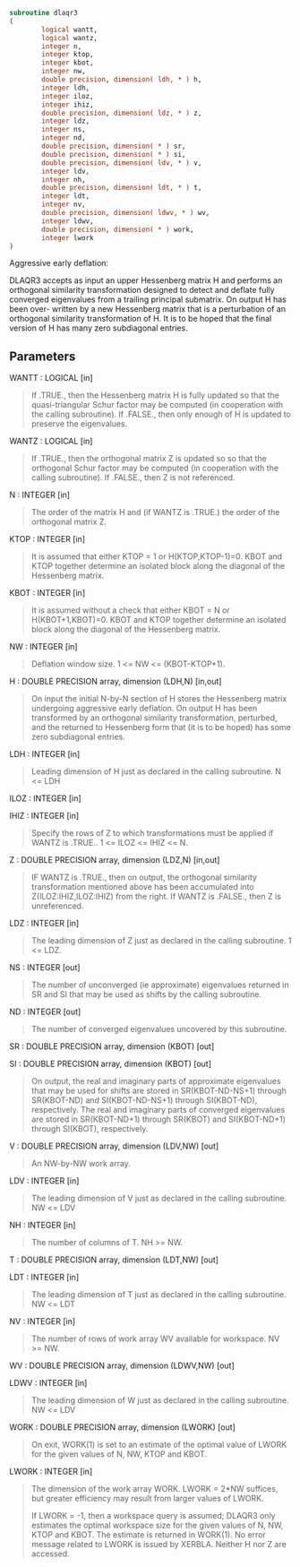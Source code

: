 ```fortran
subroutine dlaqr3
(
        logical wantt,
        logical wantz,
        integer n,
        integer ktop,
        integer kbot,
        integer nw,
        double precision, dimension( ldh, * ) h,
        integer ldh,
        integer iloz,
        integer ihiz,
        double precision, dimension( ldz, * ) z,
        integer ldz,
        integer ns,
        integer nd,
        double precision, dimension( * ) sr,
        double precision, dimension( * ) si,
        double precision, dimension( ldv, * ) v,
        integer ldv,
        integer nh,
        double precision, dimension( ldt, * ) t,
        integer ldt,
        integer nv,
        double precision, dimension( ldwv, * ) wv,
        integer ldwv,
        double precision, dimension( * ) work,
        integer lwork
)
```

Aggressive early deflation:

DLAQR3 accepts as input an upper Hessenberg matrix
H and performs an orthogonal similarity transformation
designed to detect and deflate fully converged eigenvalues from
a trailing principal submatrix.  On output H has been over-
written by a new Hessenberg matrix that is a perturbation of
an orthogonal similarity transformation of H.  It is to be
hoped that the final version of H has many zero subdiagonal
entries.

## Parameters
WANTT : LOGICAL [in]
> If .TRUE., then the Hessenberg matrix H is fully updated
> so that the quasi-triangular Schur factor may be
> computed (in cooperation with the calling subroutine).
> If .FALSE., then only enough of H is updated to preserve
> the eigenvalues.

WANTZ : LOGICAL [in]
> If .TRUE., then the orthogonal matrix Z is updated so
> so that the orthogonal Schur factor may be computed
> (in cooperation with the calling subroutine).
> If .FALSE., then Z is not referenced.

N : INTEGER [in]
> The order of the matrix H and (if WANTZ is .TRUE.) the
> order of the orthogonal matrix Z.

KTOP : INTEGER [in]
> It is assumed that either KTOP = 1 or H(KTOP,KTOP-1)=0.
> KBOT and KTOP together determine an isolated block
> along the diagonal of the Hessenberg matrix.

KBOT : INTEGER [in]
> It is assumed without a check that either
> KBOT = N or H(KBOT+1,KBOT)=0.  KBOT and KTOP together
> determine an isolated block along the diagonal of the
> Hessenberg matrix.

NW : INTEGER [in]
> Deflation window size.  1 <= NW <= (KBOT-KTOP+1).

H : DOUBLE PRECISION array, dimension (LDH,N) [in,out]
> On input the initial N-by-N section of H stores the
> Hessenberg matrix undergoing aggressive early deflation.
> On output H has been transformed by an orthogonal
> similarity transformation, perturbed, and the returned
> to Hessenberg form that (it is to be hoped) has some
> zero subdiagonal entries.

LDH : INTEGER [in]
> Leading dimension of H just as declared in the calling
> subroutine.  N <= LDH

ILOZ : INTEGER [in]

IHIZ : INTEGER [in]
> Specify the rows of Z to which transformations must be
> applied if WANTZ is .TRUE.. 1 <= ILOZ <= IHIZ <= N.

Z : DOUBLE PRECISION array, dimension (LDZ,N) [in,out]
> IF WANTZ is .TRUE., then on output, the orthogonal
> similarity transformation mentioned above has been
> accumulated into Z(ILOZ:IHIZ,ILOZ:IHIZ) from the right.
> If WANTZ is .FALSE., then Z is unreferenced.

LDZ : INTEGER [in]
> The leading dimension of Z just as declared in the
> calling subroutine.  1 <= LDZ.

NS : INTEGER [out]
> The number of unconverged (ie approximate) eigenvalues
> returned in SR and SI that may be used as shifts by the
> calling subroutine.

ND : INTEGER [out]
> The number of converged eigenvalues uncovered by this
> subroutine.

SR : DOUBLE PRECISION array, dimension (KBOT) [out]

SI : DOUBLE PRECISION array, dimension (KBOT) [out]
> On output, the real and imaginary parts of approximate
> eigenvalues that may be used for shifts are stored in
> SR(KBOT-ND-NS+1) through SR(KBOT-ND) and
> SI(KBOT-ND-NS+1) through SI(KBOT-ND), respectively.
> The real and imaginary parts of converged eigenvalues
> are stored in SR(KBOT-ND+1) through SR(KBOT) and
> SI(KBOT-ND+1) through SI(KBOT), respectively.

V : DOUBLE PRECISION array, dimension (LDV,NW) [out]
> An NW-by-NW work array.

LDV : INTEGER [in]
> The leading dimension of V just as declared in the
> calling subroutine.  NW <= LDV

NH : INTEGER [in]
> The number of columns of T.  NH >= NW.

T : DOUBLE PRECISION array, dimension (LDT,NW) [out]

LDT : INTEGER [in]
> The leading dimension of T just as declared in the
> calling subroutine.  NW <= LDT

NV : INTEGER [in]
> The number of rows of work array WV available for
> workspace.  NV >= NW.

WV : DOUBLE PRECISION array, dimension (LDWV,NW) [out]

LDWV : INTEGER [in]
> The leading dimension of W just as declared in the
> calling subroutine.  NW <= LDV

WORK : DOUBLE PRECISION array, dimension (LWORK) [out]
> On exit, WORK(1) is set to an estimate of the optimal value
> of LWORK for the given values of N, NW, KTOP and KBOT.

LWORK : INTEGER [in]
> The dimension of the work array WORK.  LWORK = 2*NW
> suffices, but greater efficiency may result from larger
> values of LWORK.
> 
> If LWORK = -1, then a workspace query is assumed; DLAQR3
> only estimates the optimal workspace size for the given
> values of N, NW, KTOP and KBOT.  The estimate is returned
> in WORK(1).  No error message related to LWORK is issued
> by XERBLA.  Neither H nor Z are accessed.
